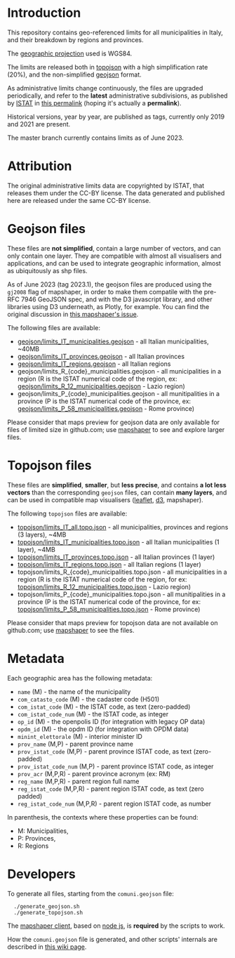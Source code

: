 # Introduction

This repository contains geo-referenced limits for all municipalities in Italy,
and their breakdown by regions and provinces.

The [geographic projection](https://github.com/d3/d3-geo) used is WGS84.

The limits are released both in [topojson](https://github.com/topojson/topojson) with a high simplification rate (20%),
and the non-simplified [geojson](https://geojson.org/) format.

As administrative limits change continuously, the files are upgraded periodically, and refer to the **latest** administrative subdivisions, as published by [ISTAT](https://www.istat.it/) in [this permalink](https://www.istat.it/it/archivio/222527) (hoping it's actually a **permalink**).

Historical versions, year by year, are published as tags, currently only 2019 and 2021 are present.

The master branch currently contains limits as of June 2023.

# Attribution
The original administrative limits data are copyrighted by ISTAT, that releases them under the CC-BY license.
The data generated and published here are released under the same CC-BY license.

# Geojson files
These files are **not simplified**, contain a large number of vectors, and can only contain one layer.
They are compatible with almost all visualisers and applications, and can be used to integrate geographic information,
almost as ubiquitously as shp files.

As of June 2023 (tag 2023.1), the geojson files are produced using the `gj2008` flag of mapshaper, in order to make them compatile with the pre-RFC 7946 GeoJSON spec, and with the D3 javascript library, and other libraries using D3 underneath, as Plotly, for example.
You can find the original discussion in [this mapshaper's issue](https://github.com/mbloch/mapshaper/issues/432#issuecomment-675775465).

The following files are available:
- [geojson/limits_IT_municipalities.geojson](https://github.com/openpolis/geojson-italy/blob/master/geojson/limits_IT_municipalities.geojson) - all Italian municipalities, ~40MB
- [geojson/limits_IT_provinces.geojson](https://github.com/openpolis/geojson-italy/blob/master/geojson/limits_IT_provinces.geojson) - all Italian provinces
- [geojson/limits_IT_regions.geojson](https://github.com/openpolis/geojson-italy/blob/master/geojson/limits_IT_regions.geojson) - all Italian regions
- geojson/limits_R_{code}_municipalities.geojson - all municipalities in a region (R is the ISTAT numerical code of the region, ex: [geojson/limits_R_12_municipalities.geojson](https://github.com/openpolis/geojson-italy/blob/master/geojson/limits_R_12_municipalities.geojson) - Lazio region)
- geojson/limits_P_{code}_municipalities.geojson - all munitipalities in a province (P is the ISTAT numerical code of the province, ex: [geojson/limits_P_58_municipalities.geojson](https://github.com/openpolis/geojson-italy/blob/master/geojson/limits_P_58_municipalities.geojson) - Rome province)

Please consider that maps preview for geojson data are only available for files of limited size in github.com; use [mapshaper](https://mapshaper.org) to see and explore larger files.


# Topojson files
These files are **simplified**, **smaller**, but **less precise**, and contains **a lot less vectors** than the corresponding `geojson` files, can contain **many layers**, and can be used in compatible map visualisers ([leaflet](https://webkid.io/blog/maps-with-leaflet-and-topojson/), [d3](https://bl.ocks.org/almccon/410b4eb5cad61402c354afba67a878b8), mapshaper).

The following `topojson` files are available:
- [topojson/limits_IT_all.topo.json](https://github.com/openpolis/geojson-italy/blob/master/topojson/limits_IT_all.topo.json) - all municipalities, provinces and regions (3 layers), ~4MB
- [topojson/limits_IT_municipalities.topo.json](https://github.com/openpolis/geojson-italy/blob/master/topojson/limits_IT_municipalities.topo.json) - all Italian municipalities (1 layer), ~4MB
- [topojson/limits_IT_provinces.topo.json](https://github.com/openpolis/geojson-italy/blob/master/topojson/limits_IT_provinces.topo.json) - all Italian provinces (1 layer)
- [topojson/limits_IT_regions.topo.json](https://github.com/openpolis/geojson-italy/blob/master/topojson/limits_IT_regions.topo.json) - all Italian regions (1 layer)
- topojson/limits_R_{code}_municipalities.topo.json - all municipalities in a region (R is the ISTAT numerical code of the region, for ex: [topojson/limits_R_12_municipalities.topo.json](https://github.com/openpolis/geojson-italy/blob/master/topojson/limits_R_12_municipalities.topo.json) - Lazio region)
- topojson/limits_P_{code}_municipalities.topo.json - all munitipalities in a province (P is the ISTAT numerical code of the province, for ex: [topojson/limits_P_58_municipalities.topo.json](https://github.com/openpolis/geojson-italy/blob/master/topojson/limits_P_58_municipalities.topo.json) - Rome province)

Please consider that maps preview for topojson data are not available on github.com; use [mapshaper](https://mapshaper.org) to see the files.

# Metadata
Each geographic area has the following metadata:
- `name` (M) - the name of the municipality
- `com_catasto_code` (M) - the cadaster code (H501)
- `com_istat_code` (M) - the ISTAT code, as text (zero-padded)
- `com_istat_code_num` (M) - the ISTAT code, as integer
- `op_id` (M) - the openpolis ID (for integration with legacy OP data)
- `opdm_id` (M) - the opdm ID (for integration with OPDM data)
- `minint_elettorale` (M) - interior minister ID
- `prov_name` (M,P) - parent province name
- `prov_istat_code` (M,P) - parent province ISTAT code, as text (zero-padded)
- `prov_istat_code_num` (M,P) - parent province ISTAT code, as integer
- `prov_acr` (M,P,R) - parent province acronym (ex: RM)
- `reg_name` (M,P,R) - parent region full name
- `reg_istat_code` (M,P,R) - parent region ISTAT code, as text (zero padded)
- `reg_istat_code_num` (M,P,R) - parent region ISTAT code, as number

In parenthesis, the contexts where these properties can be found:
- M: Municipalities,
- P: Provinces,
- R: Regions

# Developers
To generate all files, starting from the `comuni.geojson` file:
```
  ./generate_geojson.sh
  ./generate_topojson.sh
```
The [mapshaper client](https://github.com/mbloch/mapshaper), based on [node js](https://nodejs.org/en/), is **required** by the scripts to work.

How the `comuni.geojson` file is generated, and other scripts' internals are described in [this wiki page](https://github.com/openpolis/geojson-italy/wiki/How-to-generate-the-limits-files).
